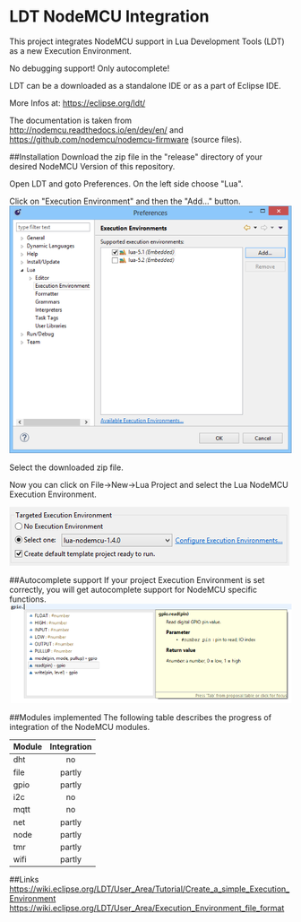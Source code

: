 # LDT NodeMCU Integration

This project integrates NodeMCU support in Lua Development Tools (LDT) as a new Execution Environment.

No debugging support! Only autocomplete!

LDT can be a downloaded as a standalone IDE or as a part of Eclipse IDE.

More Infos at: https://eclipse.org/ldt/

The documentation is taken from http://nodemcu.readthedocs.io/en/dev/en/ and https://github.com/nodemcu/nodemcu-firmware (source files).

##Installation
Download the zip file in the "release" directory of your desired NodeMCU Version of this repository.

Open LDT and goto Preferences. On the left side choose "Lua".

Click on "Execution Environment" and then the "Add..." button.
![Add zip](/pics/add-ee01.png?raw=true)

Select the downloaded zip file.

Now you can click on File->New->Lua Project and select the Lua NodeMCU Execution Environment.

![Create Project](/pics/create-proj01.png?raw=true)

##Autocomplete support
If your project Execution Environment is set correctly, you will get autocomplete support for NodeMCU specific functions.
![Autocomplete](/pics/autocomplete01.png?raw=true)

##Modules implemented
The following table describes the progress of integration of the NodeMCU modules.

| Module       | Integration  |
| ------------ |:------------:|
| dht          | no           |
| file         | partly       |
| gpio         | partly       |
| i2c          | no           |
| mqtt         | no           |
| net          | partly       |
| node         | partly       |
| tmr          | partly       |
| wifi         | partly       |


##Links
https://wiki.eclipse.org/LDT/User_Area/Tutorial/Create_a_simple_Execution_Environment
https://wiki.eclipse.org/LDT/User_Area/Execution_Environment_file_format